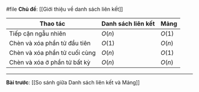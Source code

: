 #file **Chủ đề**: [[Giới thiệu về danh sách liên kết]]

| Thao tác                      | Danh sách liên kết | Mảng   |
| ----------------------------- | ------------------ | ------ |
| Tiếp cận ngẫu nhiên           | $O(n)$             | $O(1)$ |
| Chèn và xóa phần tử đầu tiên  | $O(1)$             | $O(n)$ |
| Chèn và xóa phần tử cuối cùng | $O(n)$             | $O(1)$ |
| Chèn và xóa ở phần tử bất kỳ  | $O(n)$             | $O(n)$ |

---
**Bài trước**: [[So sánh giữa Danh sách liên kết và Mảng]]
